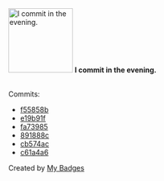 <img src="https://my-badges.github.io/my-badges/evening-commits.png" alt="I commit in the evening." title="I commit in the evening." width="128">
<strong>I commit in the evening.</strong>
<br><br>

Commits:

- <a href="https://github.com/general-CbIC/poolex/commit/f55858bba2d6af9d6efc43ce5f803d411570f431">f55858b</a>
- <a href="https://github.com/general-CbIC/poolex/commit/e19b91f4f006aaa7b19aa505909988193db9b2fb">e19b91f</a>
- <a href="https://github.com/general-CbIC/poolex/commit/fa73985962e5ea3cc1804d91879cb769c10bbd9f">fa73985</a>
- <a href="https://github.com/general-CbIC/poolex/commit/891888c49af8afd1f799d6b37b6d6c37327e14ce">891888c</a>
- <a href="https://github.com/general-CbIC/poolex/commit/cb574aca345ffc6a71912ce01c792b017b8e25d5">cb574ac</a>
- <a href="https://github.com/general-CbIC/poolex/commit/c61a4a61476706f273e020ba069e9f4642c6a3ba">c61a4a6</a>


Created by <a href="https://github.com/my-badges/my-badges">My Badges</a>